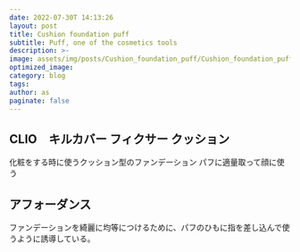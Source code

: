 ```yaml
---
date: 2022-07-30T 14:13:26
layout: post
title: Cushion foundation puff
subtitle: Puff, one of the cosmetics tools
description: >-
image: assets/img/posts/Cushion_foundation_puff/Cushion_foundation_puff.jpeg
optimized_image: 
category: blog
tags: 
author: as
paginate: false
---
```


## CLIO　キルカバー フィクサー クッション

化粧をする時に使うクッション型のファンデーション
パフに適量取って顔に使う

## アフォーダンス

ファンデーションを綺麗に均等につけるために、パフのひもに指を差し込んで使うように誘導している。